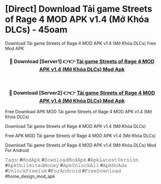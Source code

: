 # [Direct] Download Tải game Streets of Rage 4 MOD APK v1.4 (Mở Khóa DLCs) - 45oam
Download Tải game Streets of Rage 4 MOD APK v1.4 (Mở Khóa DLCs) Free Mod APK

<div align="center">
<h3>🔴 Download [Server1] 👉👉 <a href="https://apk-comot.site?title=Tải_game_Streets_of_Rage_4_MOD_APK_v1.4_(Mở_Khóa_DLCs)">Tải game Streets of Rage 4 MOD APK v1.4 (Mở Khóa DLCs) Mod Apk</a></h3><br>

<h3>🔴 Download [Server2] 👉👉 <a href="https://apk-comot.site?title=Tải_game_Streets_of_Rage_4_MOD_APK_v1.4_(Mở_Khóa_DLCs)">Tải game Streets of Rage 4 MOD APK v1.4 (Mở Khóa DLCs) Mod Apk</a></h3>
</div>


Free Download APK MOD Tải game Streets of Rage 4 MOD APK v1.4 (Mở Khóa DLCs)

Download Tải game Streets of Rage 4 MOD APK v1.4 (Mở Khóa DLCs) 

Free APK MOD Tải game Streets of Rage 4 MOD APK v1.4 (Mở Khóa DLCs) 

Download Tải game Streets of Rage 4 MOD APK v1.4 (Mở Khóa DLCs) Mod For Android

𝚃𝚊𝚐𝚜: #𝙼𝚘𝚍𝙰𝚙𝚔 #𝙳𝚘𝚠𝚗𝚕𝚘𝚊𝚍𝙼𝚘𝚍𝙰𝚙𝚔 #𝙰𝚙𝚔𝙻𝚊𝚝𝚎𝚜𝚝𝚅𝚎𝚛𝚜𝚒𝚘𝚗 #𝙰𝚙𝚔𝚄𝚗𝚕𝚒𝚖𝚒𝚝𝚎𝚍𝙼𝚘𝚗𝚎𝚢 #𝙰𝚙𝚔𝚄𝚗𝚕𝚘𝚌𝚔𝙰𝚕𝚕 #𝙰𝚙𝚔𝙽𝚘𝙰𝚍𝚜 #𝚄𝚗𝚕𝚘𝚌𝚔𝙿𝚛𝚎𝚖𝚒𝚞𝚖 #𝙵𝚘𝚛𝙰𝚗𝚍𝚛𝚘𝚒𝚍 #𝙵𝚛𝚎𝚎𝙳𝚘𝚠𝚗𝚕𝚘𝚊𝚍 #home_design_mod_apk